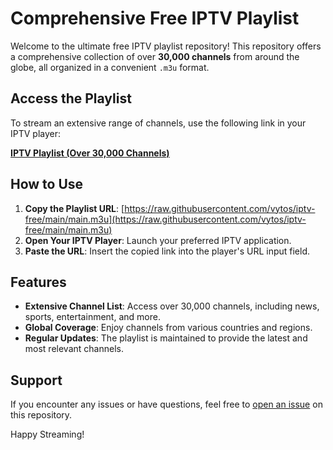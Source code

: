 # Comprehensive Free IPTV Playlist

Welcome to the ultimate free IPTV playlist repository! This repository offers a comprehensive collection of over **30,000 channels** from around the globe, all organized in a convenient `.m3u` format.

## Access the Playlist

To stream an extensive range of channels, use the following link in your IPTV player:

**[IPTV Playlist (Over 30,000 Channels)](https://raw.githubusercontent.com/vytos/iptv-free/main/main.m3u)**

## How to Use

1. **Copy the Playlist URL**: [https://raw.githubusercontent.com/vytos/iptv-free/main/main.m3u](https://raw.githubusercontent.com/vytos/iptv-free/main/main.m3u)
2. **Open Your IPTV Player**: Launch your preferred IPTV application.
3. **Paste the URL**: Insert the copied link into the player's URL input field.

## Features

- **Extensive Channel List**: Access over 30,000 channels, including news, sports, entertainment, and more.
- **Global Coverage**: Enjoy channels from various countries and regions.
- **Regular Updates**: The playlist is maintained to provide the latest and most relevant channels.

## Support

If you encounter any issues or have questions, feel free to [open an issue](https://github.com/vytos/iptv-free/issues) on this repository.

Happy Streaming!
